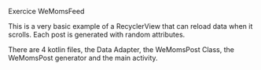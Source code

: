 Exercice WeMomsFeed

This is a very basic example of a RecyclerView that can reload data when it scrolls. Each post is generated with random attributes. 

There are 4 kotlin files, the Data Adapter, the WeMomsPost Class, the WeMomsPost generator and the main activity. 


